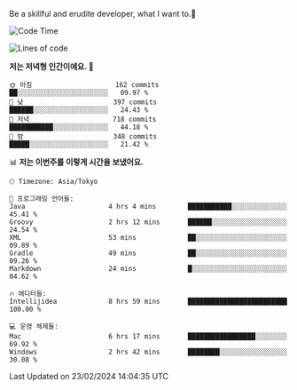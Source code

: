 Be a skillful and erudite developer, what I want to.👶

<!--START_SECTION:waka-->
![Code Time](http://img.shields.io/badge/Code%20Time-444%20hrs%204%20mins-blue)

![Lines of code](https://img.shields.io/badge/%EC%A0%80%EB%8A%94%20%EC%97%AC%ED%83%9C%EA%B9%8C%EC%A7%80%20-756.5%20thousand%20%EC%A4%84%EC%9D%98%20%EC%BD%94%EB%93%9C%EB%A5%BC%20%EC%9E%91%EC%84%B1%ED%96%88%EC%96%B4%EC%9A%94.-blue)

**저는 저녁형 인간이에요. 🦉** 

```text
🌞 아침                     162 commits         ██░░░░░░░░░░░░░░░░░░░░░░░   09.97 % 
🌆 낮　                     397 commits         ██████░░░░░░░░░░░░░░░░░░░   24.43 % 
🌃 저녁                     718 commits         ███████████░░░░░░░░░░░░░░   44.18 % 
🌙 밤　                     348 commits         █████░░░░░░░░░░░░░░░░░░░░   21.42 % 
```


📊 **저는 이번주를 이렇게 시간을 보냈어요.** 

```text
🕑︎ Timezone: Asia/Tokyo

💬 프로그래밍 언어들: 
Java                     4 hrs 4 mins        ███████████░░░░░░░░░░░░░░   45.41 % 
Groovy                   2 hrs 12 mins       ██████░░░░░░░░░░░░░░░░░░░   24.54 % 
XML                      53 mins             ██░░░░░░░░░░░░░░░░░░░░░░░   09.89 % 
Gradle                   49 mins             ██░░░░░░░░░░░░░░░░░░░░░░░   09.26 % 
Markdown                 24 mins             █░░░░░░░░░░░░░░░░░░░░░░░░   04.62 % 

🔥 에디터들: 
Intellijidea             8 hrs 59 mins       █████████████████████████   100.00 % 

💻 운영 체제들: 
Mac                      6 hrs 17 mins       █████████████████░░░░░░░░   69.92 % 
Windows                  2 hrs 42 mins       ████████░░░░░░░░░░░░░░░░░   30.08 % 
```


 Last Updated on 23/02/2024 14:04:35 UTC
<!--END_SECTION:waka-->
